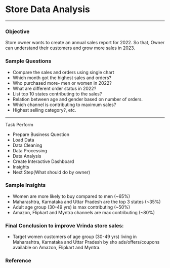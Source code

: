 # Store Data Analysis
------------------------------
### Objective
 Store owner wants to create an annual sales report for 2022. So that, Owner can understand their customers and grow more sales in 2023.

### Sample Questions

- Compare the sales and orders using single chart
- Which month got the highest sales and orders?
- Who purchased more- men or women in 2022?
- What are different order status in 2022?
- List top 10 states contributing to the sales?
- Relation between age and gender based on number of orders.
- Which channel is contributing to maximum sales?
- Highest selling category?, etc.

----------------------------------------------------
Task Perform
- Prepare Business Question
- Load Data
- Data Cleaning
- Data Processing
- Data Analysis
- Create Interactive Dashboard
- Insights
- Next Step(What should do by owner)

### Sample Insights

- Women are more likely to buy compared to men (~65%)
- Maharashtra, Karnataka and Uttar Pradesh are the top 3 states (~35%)
- Adult age group (30-49 yrs) is max contributing (~50%)
- Amazon, Flipkart and Myntra channels are max contributing (~80%)


### Final Conclusion to improve Vrinda store sales:

- Target women customers of age group (30-49 yrs) living in Maharashtra, Karnataka and Uttar Pradesh by sho ads/offers/coupons available on Amazon, Flipkart and Myntra.


### Reference

